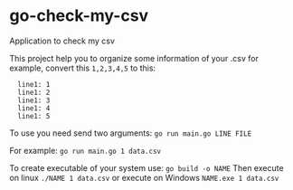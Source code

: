 # go-check-my-csv
Application to check my csv

This project help you to organize some information of your .csv
for example, convert this `1,2,3,4,5` to this:
```
  line1: 1
  line1: 2
  line1: 3
  line1: 4
  line1: 5
```

To use you need send two arguments:
`go run main.go LINE FILE`

For example:
`go run main.go 1 data.csv`

To create executable of your system use: `go build -o NAME`
Then execute on linux `./NAME 1 data.csv`
or execute on Windows `NAME.exe 1 data.csv`